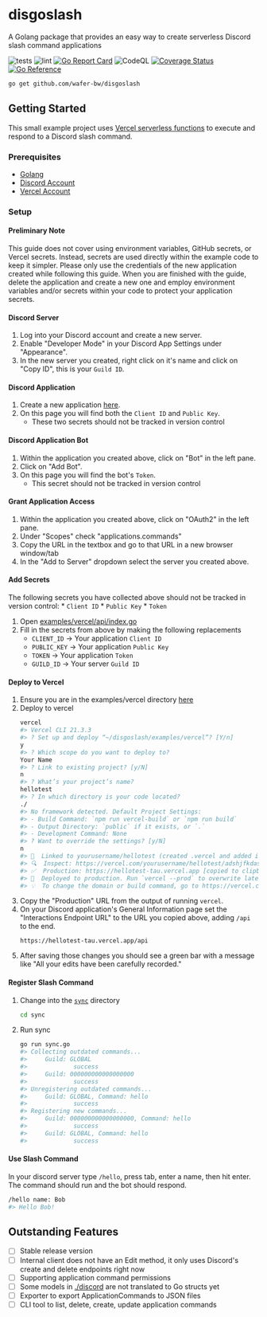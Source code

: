 # disgoslash
A Golang package that provides an easy way to create serverless Discord slash command applications

![tests](https://github.com/wafer-bw/disgoslash/workflows/tests/badge.svg)
![lint](https://github.com/wafer-bw/disgoslash/workflows/lint/badge.svg)
[![Go Report Card](https://goreportcard.com/badge/github.com/wafer-bw/disgoslash)](https://goreportcard.com/report/github.com/wafer-bw/disgoslash)
![CodeQL](https://github.com/wafer-bw/disgoslash/workflows/CodeQL/badge.svg)
[![Coverage Status](https://coveralls.io/repos/github/wafer-bw/disgoslash/badge.svg)](https://coveralls.io/github/wafer-bw/disgoslash)
[![Go Reference](https://pkg.go.dev/badge/github.com/wafer-bw/disgoslash.svg)](https://pkg.go.dev/github.com/wafer-bw/disgoslash)

```sh
go get github.com/wafer-bw/disgoslash
```

## Getting Started
This small example project uses [Vercel serverless functions](https://vercel.com/docs/serverless-functions/supported-languages#go) to execute and respond to a Discord slash command.

### Prerequisites
* [Golang](https://golang.org/dl/)
* [Discord Account](https://discord.com/)
* [Vercel Account](https://vercel.com/)

### Setup

#### Preliminary Note
This guide does not cover using environment variables, GitHub secrets, or Vercel secrets.
Instead, secrets are used directly within the example code to keep it simpler. Please only use
the credentials of the new application created while following this guide. When you
are finished with the guide, delete the application and create a new one and employ
environment variables and/or secrets within your code to protect your application secrets.

#### Discord Server
1. Log into your Discord account and create a new server.
2. Enable "Developer Mode" in your Discord App Settings under "Appearance".
3. In the new server you created, right click on it's name and click on "Copy ID", this is your `Guild ID`.

#### Discord Application
1. Create a new application [here](https://discord.com/developers/applications).
2. On this page you will find both the `Client ID` and `Public Key`.
    * These two secrets should not be tracked in version control

#### Discord Application Bot
1. Within the application you created above, click on "Bot" in the left pane.
2. Click on "Add Bot".
3. On this page you will find the bot's `Token`.
    * This secret should not be tracked in version control

#### Grant Application Access
1. Within the application you created above, click on "OAuth2" in the left pane.
2. Under "Scopes" check "applications.commands"
3. Copy the URL in the textbox and go to that URL in a new browser window/tab
4. In the "Add to Server" dropdown select the server you created above.

#### Add Secrets
The following secrets you have collected above should not be tracked in version control:
    * `Client ID`
    * `Public Key`
    * `Token`
1. Open [examples/vercel/api/index.go](./examples/vercel/api/index.go)
2. Fill in the secrets from above by making the following replacements
    * `CLIENT_ID` -> Your application `Client ID`
    * `PUBLIC_KEY` -> Your application `Public Key`
    * `TOKEN` -> Your application `Token`
    * `GUILD_ID` -> Your server `Guild ID`

#### Deploy to Vercel
1. Ensure you are in the examples/vercel directory [here](./examples/vercel)
2. Deploy to vercel
    ```sh
    vercel
    #> Vercel CLI 21.3.3
    #> ? Set up and deploy “~/disgoslash/examples/vercel”? [Y/n]
    y
    #> ? Which scope do you want to deploy to?
    Your Name
    #> ? Link to existing project? [y/N]
    n
    #> ? What’s your project’s name?
    hellotest
    #> ? In which directory is your code located?
    ./
    #> No framework detected. Default Project Settings:
    #> - Build Command: `npm run vercel-build` or `npm run build`
    #> - Output Directory: `public` if it exists, or `.`
    #> - Development Command: None
    #> ? Want to override the settings? [y/N]
    n
    #> 🔗  Linked to yourusername/hellotest (created .vercel and added it to .gitignore)
    #> 🔍  Inspect: https://vercel.com/yourusername/hellotest/adshjfkdashjfdsal [1s]
    #> ✅  Production: https://hellotest-tau.vercel.app [copied to clipboard] [45s]
    #> 📝  Deployed to production. Run `vercel --prod` to overwrite later (https://vercel.link/2F).
    #> 💡  To change the domain or build command, go to https://vercel.com/yourusername/hellotest/settings
    ```
3. Copy the "Production" URL from the output of running `vercel`.
4. On your Discord application's General Information page set the "Interactions Endpoint URL" to the URL you copied above, adding `/api` to the end.
    ```
    https://hellotest-tau.vercel.app/api
    ```
5. After saving those changes you should see a green bar with a message like "All your edits have been carefully recorded."

#### Register Slash Command
1. Change into the [`sync`](./sync) directory
    ```sh
    cd sync
    ```
2. Run sync
    ```sh
    go run sync.go
    #> Collecting outdated commands...
    #>     Guild: GLOBAL
    #>             success
    #>     Guild: 000000000000000000
    #>             success
    #> Unregistering outdated commands...
    #>     Guild: GLOBAL, Command: hello
    #>             success
    #> Registering new commands...
    #>     Guild: 000000000000000000, Command: hello
    #>             success
    #>     Guild: GLOBAL, Command: hello
    #>             success
    ```

#### Use Slash Command
In your discord server type `/hello`, press tab, enter a name, then hit enter. The command should run and the bot should respond.
```sh
/hello name: Bob
#> Hello Bob!
```

## Outstanding Features
- [ ] Stable release version
- [ ] Internal client does not have an Edit method, it only uses Discord's create and delete endpoints right now
- [ ] Supporting application command permissions
- [ ] Some models in [./discord](./discord) are not translated to Go structs yet
- [ ] Exporter to export ApplicationCommands to JSON files
- [ ] CLI tool to list, delete, create, update application commands
